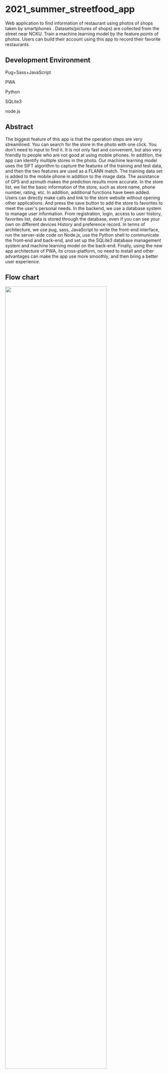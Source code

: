 # 2021_summer_streetfood_app
Web application to find information of restaurant using photos of shops taken by smartphones . Datasets(pictures of shops) are collected from the street near NCKU. Train a machine learning model by the feature points of photos. Users can build their account using this app to record their favorite restaurants.

## Development Environment
Pug+Sass+JavaScript

PWA

Python

SQLite3

node.js
## Abstract
The biggest feature of this app is that the operation steps are very streamlined. You can search for the store in the photo with one click. You don’t need to input to find it. It is not only fast and convenient, but also very friendly to people who are not good at using mobile phones.
In addition, the app can identify multiple stores in the photo. Our machine learning model uses the SIFT algorithm to capture the features of the training and test data, and then the two features are used as a FLANN match. The training data set is added to the mobile phone in addition to the image data. The assistance of GPS and azimuth makes the prediction results more accurate.
In the store list, we list the basic information of the store, such as store name, phone number, rating, etc. In addition, additional functions have been added. Users can directly make calls and link to the store website without opening other applications. And press the save button to add the store to favorites to meet the user's personal needs.
In the backend, we use a database system to manage user information. From registration, login, access to user history, favorites list, data is stored through the database, even if you can see your own on different devices History and preference record.
In terms of architecture, we use pug, sass, JavaScript to write the front-end interface, run the server-side code on Node.js, use the Python shell to communicate the front-end and back-end, and set up the SQLite3 database management system and machine learning model on the back-end. Finally, using the new app architecture of PWA, its cross-platform, no need to install and other advantages can make the app use more smoothly, and then bring a better user experience.
## Flow chart
<img src=./demo/1.png width=80% />

## System design
1. Machine Learning
  Use Sift to get the feature points of picture, then use Matching algorithm to match the shop.

<img src=./demo/2.png width=80% />

2. Structure
  client: PWA
  Server: Use Python shell to call back-end function. Use SQLite3 to manage database. So that shop             recognizing can be executed
  
<img src=./demo/3.png width=80% />

3. Process

<img src=./demo/4.png width=80% />

## UI

<img src=./demo/5.png width=80% />
<img src=./demo/6.png width=80% />
<img src=./demo/7.png width=80% />
<img src=./demo/8.png width=80% />
<img src=./demo/9.png width=80% />
<img src=./demo/10.png width=80% />
<img src=./demo/11.png width=80% />
<img src=./demo/12.png width=80% />
